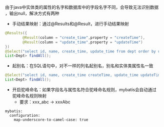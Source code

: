 由于java中实体类的属性的名字和数据库中的字段名字不同，会导致无法识别数据 ，输出null，解决方式有两种
- 手动结果映射：通过@Results和@Result，进行手动结果映射
```java
@Results({  
        @Result(column = "create_time",property = "createTime"),  
        @Result(column = "update_time",property = "updateTime")  
})  
@Select("select id, name, create_time, update_time from dept order by update_time desc;")  
List<Dept> findAll();
```
- 起别名：在SQL语句中，对不一样的列名起别名，别名和实体类属性名一致
```java
@Select("select id, name, create_time createTime, update_time updateTime from dept order by update_time desc;")  
List<Dept> findAll();
```
- 开启驼峰命名：如果字段名与属性名符合驼峰命名规则，mybatis会自动通过驼峰命名规则映射
	- 要求：xxx_abc -> xxxAbc
```YML
mybatis:
  configuration:
    map-underscore-to-camel-case: true
```
